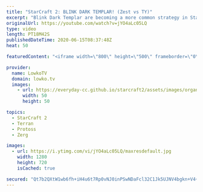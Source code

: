 ```yaml
---
title: "StarCraft 2: BLINK DARK TEMPLAR! (Zest vs TY)"
excerpt: "Blink Dark Templar are becoming a more common strategy in StarCraft 2 at the professional level of Protoss versus Terran. In this game between Zest and TY the Protoss player decides to open up with a proxy Dark Shrine and goes for the Shadow Stride ability later on in this pro game.  PartinG vs Reynor:"
originalUrl: https://youtube.com/watch?v=jYO4aLc05LQ
type: video
length: PT18M42S
publishedDateTime: 2020-06-15T08:37:48Z
heat: 50

featuredContent: "<iframe width=\"800\" height=\"500\" frameborder=\"0\" src=\"https://www.youtube.com/embed/jYO4aLc05LQ\" allow=\"accelerometer; autoplay; encrypted-media; gyroscope; picture-in-picture\" allowfullscreen></iframe>"

provider:
  name: LowkoTV
  domain: lowko.tv
  images:
    - url: https://everyday-cc.github.io/starcraft2/assets/images/organizations/lowko.tv-50x50.jpg
      width: 50
      height: 50

topics:
  - StarCraft 2
  - Terran
  - Protoss
  - Zerg

images:
  - url: https://i.ytimg.com/vi/jYO4aLc05LQ/maxresdefault.jpg
    width: 1280
    height: 720
    isCached: true

secured: "Qt7b2QXtW1wb6fh+iH4u6t7Rp0vNJ0inPSwNDaFcl32C1Jk5UJNV4bgkn+V4+N9F4/WXQVDO1Bv56zpaGWbP15hgHh0ouCVwSgijKxfcCFlAHTc+zyuNIJzTog+qh1OuIfe4Q2QRnyfsbj+g7v9t1/XAtnv9X2HXosIEyk7CTsU6q97UkcJKFQ7KA/vKoGGTFT9sav8xqSJMngkl6/tWDtcwh1UgZFP0YFB4q3pF6sWpbmjinDpwVHA/Mji+wdx3FpK9S8BxgV2KsO8Bf0K2LkltTaPXRq2KIVxv870TwuRRhzKeP95vuOPBeZqzca5HZDXX5xhiBWp7cmVSzO3RX1jwaZH7hXdhbsdm4yxYwTGPZHnpnfWtpLOIKTf0q9fvk+Rk0DKK3MAyJc7PvAwri3t8wYQMPRLi+Qy9MgG9Wf4=;UpSayxNrweAwCbAWwl+emA=="
---
```



